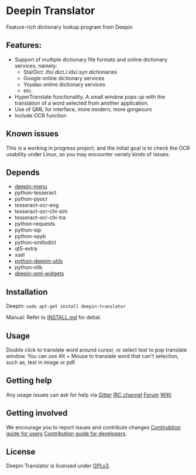# Deepin Translator

Feature-rich dictionary lookup program from Deepin

## Features:
 
* Support of multiple dictionary file formats and online dictionary services, namely:
    * StarDict .ifo/.dict./.idx/.syn dictionaries
    * Google online dictionary services
    * Youdao online dictionary services
    * etc.
 * HyperTranslate functionality. A small window pops up with the translation of a word selected from another application.
 * Use of QML for interface, more modern, more gorgeours
 * Include OCR function 

## Known issues
This is a working in progress project, and the initial goal is to check the OCR usability under Linux, so you may encounter variety kinds of issues.

## Depends
* [deepin-menu](https://github.com/linuxdeepin/deepin-menu)
* python-tesseract
* python-pyocr
* tesseract-ocr-eng
* tesseract-ocr-chi-sim
* tesseract-ocr-chi-tra
* python-requests
* python-sip
* python-xpyb
* python-xmltodict
* qt5-extra
* xsel
* [python-deepin-utils](https://github.com/linuxdeepin/deepin-utils)
* python-xlib
* [deepin-qml-widgets](https://github.com/linuxdeepin/deepin-qml-widgets)

## Installation
Deepin:
`sudo apt-get install deepin-translator`

Manual:
Refer to [INSTALL.md](INSTALL.md) for detial.

## Usage
Double click to translate word around cursor, or select text to pop translate window.
You can use Alt + Mouse to translate word that can't selection, such as, text in image or pdf.

## Getting help

Any usage issues can ask for help via
[Gitter](https://gitter.im/orgs/linuxdeepin/rooms)
[IRC channel](https://webchat.freenode.net/?channels=deepin)
[Forum](https://bbs.deepin.org)
[WiKi](http://wiki.deepin.org/)

## Getting involved

We encourage you to report issues and contribute changes
[Contirubtion guide for users](http://wiki.deepin.org/index.php?title=Contribution_Guidelines_for_Users)
[Contribution guide for developers](http://wiki.deepin.org/index.php?title=Contribution_Guidelines_for_Developers).

## License

Deepin Translator is licensed under [GPLv3](LICENSE).

